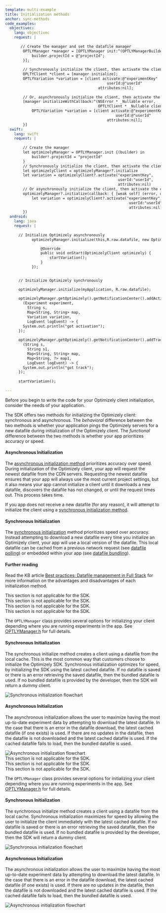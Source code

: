 ```yaml
---
template: multi-example
title: Initialization methods
anchor: sync-methods
code_examples:
  objectivec:
    lang: objectivec
    request: |
    
       // Create the manager and set the datafile manager
        OPTLYManager *manager = [OPTLYManager init:^(OPTLYManagerBuilder * _Nullable builder) {
            builder.projectId = @"projectId";
        }];
        
        // Synchronously initialize the client, then activate the client
        OPLTYClient *client = [manager initialize];
        OPTLYVariation *variation = [client activate:@"experimentKey"
                                              userId:@"userId"
                                          attributes:nil];
        
        // Or, asynchronously initialize the client, then activate the client
        [manager initializeWithCallback:^(NSError * _Nullable error,
                                          OPTLYClient * _Nullable client) {
            OPTLYVariation *variation = [client activate:@"experimentKey"
                                                  userId:@"userId"
                                              attributes:nil];
        }]
  swift:
    lang: swift
    request: |
    
        // Create the manager
        let optimizelyManager = OPTLYManager.init {(builder) in
            builder!.projectId = "projectId"
        }
        // Synchronously initialize the client, then activate the client
        let optimizelyClient = optimizelyManager?.initialize
        let variation = optimizelyClient?.activate("experimentKey",
                                                   userId:"userId",
                                                   attributes:nil)
        // Or asynchronously initialize the client, then activate the client
        optimizelyManager?.initialize(callback: { [weak self] (error, optimizelyClient) in
            let variation = optimizelyClient?.activate("experimentKey",
                                                        userId:"userId",
                                                        attributes:nil)
        })
  android:
    lang: java
    request: |
      
      // Initialize Optimizely asynchronously
            optimizelyManager.initialize(this,R.raw.datafile, new OptimizelyStartListener() {

                @Override
                public void onStart(OptimizelyClient optimizely) {
                    startVariation();
                }
            });
      

      // Initialize Optimizely synchronously

      optimizelyManager.initialize(myApplication, R.raw.datafile);
      
      optimizelyManager.getOptimizely().getNotificationCenter().addActivateNotificationListener(
        (Experiment experiment, 
          String s,  
          Map<String, String> map,  
          Variation variation,  
          LogEvent logEvent) -> {
        System.out.println("got activation");
      });
      
      optimizelyManager.getOptimizely().getNotificationCenter().addTrackNotificationListener(
        (String s, 
          String s1, 
          Map<String, String> map, 
          Map<String, ?> map1, 
          LogEvent logEvent) -> {
        System.out.println("got track");
      });
      
      startVariation();
    
---
```


<div class="hidden" data-language-content="language" data-language="android">
<div></div>

<div class="attention attention--good-news push--bottom push--top">
Before you begin to write the code for your Optimizely client initialization, consider the needs of your application.
</div>

The <span class="sdk-platform"></span> SDK offers two methods for initializing the Optimizely client: synchronous and asynchronous. The *behavioral* difference between the two methods is whether your application pings the Optimizely servers for a new datafile during initialization of the Optimizely client. The *functional* difference between the two methods is whether your app prioritizes accuracy or speed.

#### Asynchronous Initialization

The [asynchronous initialization method](#asynchronous-walkthrough) prioritizes accuracy over speed. During initialization of the Optimizely client, your app will request the newest datafile from the CDN servers. Requesting the newest datafile ensures that your app will always use the most current project settings, but it also means your app cannot initialize a client until it downloads a new datafile, discovers the datafile has not changed, or until the request times out. This process takes time.

If you app does not receive a new datafile (for any reason), it will attempt to initialize the client using a [synchronous initialization method](#synchronous-walkthrough).

#### Synchronous Initialization

The [synchronous initialization](#synchronous-walkthrough) method prioritizes speed over accuracy. Instead attempting to download a new datafile every time you initialize an Optimizely client, your app will use a local version of the datafile. This local datafile can be cached from a previous network request (see [datafile polling](#datafile-polling)) or embedded within your app (see [datafile bundling](#bundled-datafile)).

#### Further reading

Read the KB article [Best practices: Datafile management in Full Stack](https://help.optimizely.com/Set_Up_Optimizely/Best_practices%3A_Datafile_management_in_Full_Stack) for more information on the advantages and disadvantages of each initialization method.
</div>


<div class="hidden visible" data-language-content="language" data-language="csharp">
<div class="unsupported">This section is not applicable for the <span class="sdk-platform"></span> SDK.</div>
</div>


<div class="hidden visible" data-language-content="language" data-language="java">
<div class="unsupported">This section is not applicable for the <span class="sdk-platform"></span> SDK.</div>
</div>


<div class="hidden visible" data-language-content="language" data-language="javascript">
<div class="unsupported">This section is not applicable for the <span class="sdk-platform"></span> SDK.</div>
</div>


<div class="hidden visible" data-language-content="language" data-language="node">
<div class="unsupported">This section is not applicable for the <span class="sdk-platform"></span> SDK.</div>
</div>


<div class="hidden" data-language-content="language" data-language="objectivec">

The `OPTLYManager` class provides several options for initializing your client depending where you are running experiments in the app. See [OPTLYManager.h](https://github.com/optimizely/objective-c-sdk/blob/master/OptimizelySDKShared/OptimizelySDKShared/OPTLYManagerBase.h) for full details.

<h4>Synchronous Initialization</h4>

The synchronous initialize method creates a client using a datafile from the local cache. This is the most common way that customers choose to initialize the Optimizely SDK.  Synchronous initialization optimizes for speed, by initializing the SDK using the latest cached datafile. If no datafile is saved or there is an error retrieving the saved datafile, then the bundled datafile is used. If no bundled datafile is provided by the developer, then the SDK will return a dummy client.

<img src="/assets/img/x/solutions/sdks/reference/initialization/initialize-synchronous.png" class="diagram" alt="Synchronous initialization flowchart" title="Synchronous initialization flowchart">

<h4>Asynchronous Initialization</h4>

The asynchronous initialization allows the user to maximize having the most up-to-date experiment data by attempting to download the latest datafile. In the case that there is an error in the datafile download, the latest cached datafile (if one exists) is used. If there are no updates in the datafile, then the datafile is not downloaded and the latest cached datafile is used. If the cached datafile fails to load, then the bundled datafile is used.

<img src="/assets/img/x/solutions/sdks/reference/initialization/initialize-asynchronous.png" class="diagram" alt="Asynchronous initialization flowchart" title="Asynchronous initialization flowchart">

</div>


<div class="hidden visible" data-language-content="language" data-language="php">
<div class="unsupported">This section is not applicable for the <span class="sdk-platform"></span> SDK.</div>
</div>


<div class="hidden visible" data-language-content="language" data-language="python">
<div class="unsupported">This section is not applicable for the <span class="sdk-platform"></span> SDK.</div>
</div>


<div class="hidden visible" data-language-content="language" data-language="ruby">
<div class="unsupported">This section is not applicable for the <span class="sdk-platform"></span> SDK.</div>
</div>


<div class="hidden" data-language-content="language" data-language="swift">
<div></div>

The `OPTLYManager` class provides several options for initializing your client depending where you are running experiments in the app. See [OPTLYManager.h](https://github.com/optimizely/objective-c-sdk/blob/master/OptimizelySDKShared/OptimizelySDKShared/OPTLYManagerBase.h) for full details.

<h4>Synchronous Initialization</h4>

The synchronous initialize method creates a client using a datafile from the local cache. Synchronous initialization maximizes for speed by allowing the user to initialize the client immediately with the latest cached datafile. If no datafile is saved or there is an error retrieving the saved datafile, then the bundled datafile is used. If no bundled datafile is provided by the developer, then the SDK will return a dummy client.

<img src="/assets/img/x/solutions/sdks/reference/initialization/initialize-synchronous.png" class="diagram" alt="Synchronous initialization flowchart" title="Synchronous initialization flowchart">

<h4>Asynchronous Initialization</h4>

The asynchronous initialization allows the user to maximize having the most up-to-date experiment data by attempting to download the latest datafile. In the case that there is an error in the datafile download, the latest cached datafile (if one exists) is used. If there are no updates in the datafile, then the datafile is not downloaded and the latest cached datafile is used. If the cached datafile fails to load, then the bundled datafile is used.

<img src="/assets/img/x/solutions/sdks/reference/initialization/initialize-asynchronous.png" class="diagram" alt="Asynchronous initialization flowchart" title="Asynchronous initialization flowchart">

</div>

<br>